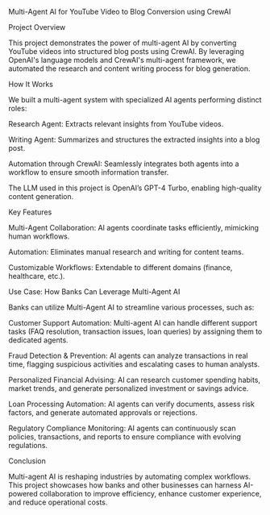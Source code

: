 Multi-Agent AI for YouTube Video to Blog Conversion using CrewAI

Project Overview

This project demonstrates the power of multi-agent AI by converting YouTube videos into structured blog posts using CrewAI. By leveraging OpenAI's language models and CrewAI's multi-agent framework, we automated the research and content writing process for blog generation.

How It Works

We built a multi-agent system with specialized AI agents performing distinct roles:

Research Agent: Extracts relevant insights from YouTube videos.

Writing Agent: Summarizes and structures the extracted insights into a blog post.

Automation through CrewAI: Seamlessly integrates both agents into a workflow to ensure smooth information transfer.

The LLM used in this project is OpenAI’s GPT-4 Turbo, enabling high-quality content generation.

Key Features

Multi-Agent Collaboration: AI agents coordinate tasks efficiently, mimicking human workflows.

Automation: Eliminates manual research and writing for content teams.

Customizable Workflows: Extendable to different domains (finance, healthcare, etc.).

Use Case: How Banks Can Leverage Multi-Agent AI

Banks can utilize Multi-Agent AI to streamline various processes, such as:

Customer Support Automation: Multi-agent AI can handle different support tasks (FAQ resolution, transaction issues, loan queries) by assigning them to dedicated agents.

Fraud Detection & Prevention: AI agents can analyze transactions in real time, flagging suspicious activities and escalating cases to human analysts.

Personalized Financial Advising: AI can research customer spending habits, market trends, and generate personalized investment or savings advice.

Loan Processing Automation: AI agents can verify documents, assess risk factors, and generate automated approvals or rejections.

Regulatory Compliance Monitoring: AI agents can continuously scan policies, transactions, and reports to ensure compliance with evolving regulations.

Conclusion

Multi-agent AI is reshaping industries by automating complex workflows. This project showcases how banks and other businesses can harness AI-powered collaboration to improve efficiency, enhance customer experience, and reduce operational costs. 
